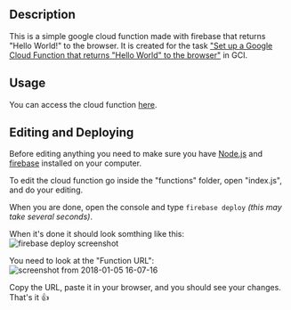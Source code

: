 ## Description

This is a simple google cloud function made with firebase that returns "Hello World!" to the browser. It is created for the task
["Set up a Google Cloud Function that returns "Hello World" to the browser"](https://codein.withgoogle.com/dashboard/task-instances/6377955666165760/)  in GCI.

## Usage

You can access the cloud function [here](https://us-central1-hello-world-3457a.cloudfunctions.net/helloWorld).

## Editing and Deploying

Before editing anything you need to make sure you have [Node.js](https://nodejs.org/en/) and [firebase](https://firebase.google.com/) installed on your computer.

To edit the cloud function go inside the "functions" folder, open "index.js", and do your editing.

When you are done, open the console and type ```firebase deploy``` *(this may take several seconds)*.

When it's done it should look somthing like this: ![firebase deploy screenshot](https://user-images.githubusercontent.com/7314229/34612354-13202c06-f232-11e7-90b8-2595693fb2fd.png)

You need to look at the "Function URL": ![screenshot from 2018-01-05 16-07-16](https://user-images.githubusercontent.com/7314229/34612456-96c62d9e-f232-11e7-9675-0009dcc4c8e7.png)

Copy the URL, paste it in your browser, and you should see your changes. That's it :+1:
